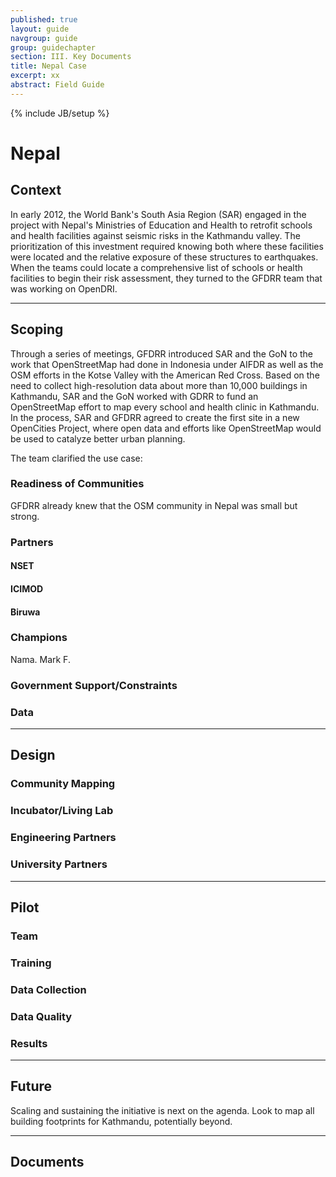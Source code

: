 ```yaml
---
published: true
layout: guide
navgroup: guide
group: guidechapter
section: III. Key Documents
title: Nepal Case
excerpt: xx
abstract: Field Guide
---
```

{% include JB/setup %}

# Nepal

## Context
In early 2012, the World Bank's South Asia Region (SAR) engaged in the project with Nepal's Ministries of Education and Health to retrofit schools and health facilities against seismic risks in the Kathmandu valley. The prioritization of this investment required knowing both where these facilities were located and the relative exposure of these structures to earthquakes. When the teams could locate a comprehensive list of schools or health facilities to begin their risk assessment, they turned to the GFDRR team that was working on OpenDRI.

***

## Scoping
Through a series of meetings, GFDRR introduced SAR and the GoN to the work that OpenStreetMap had done in Indonesia under AIFDR as well as the OSM efforts in the Kotse Valley with the American Red Cross. Based on the need to collect high-resolution data about more than 10,000 buildings in Kathmandu, SAR and the GoN worked with GDRR to fund an OpenStreetMap effort to map every school and health clinic in Kathmandu. In the process, SAR and GFDRR agreed to create the first site in a new OpenCities Project, where open data and efforts like OpenStreetMap would be used to catalyze better urban planning.

The team clarified the use case: 

<blockquote>
	
</blockquote>

### Readiness of Communities
GFDRR already knew that the OSM community in Nepal was small but strong. 

### Partners

#### NSET

#### ICIMOD

#### Biruwa

### Champions
Nama.
Mark F.

### Government Support/Constraints

### Data

***

## Design

### Community Mapping

### Incubator/Living Lab

### Engineering Partners

### University Partners

***

## Pilot

### Team

### Training

### Data Collection

### Data Quality

### Results 

***

## Future
Scaling and sustaining the initiative is next on the agenda. Look to map all building footprints for Kathmandu, potentially beyond.

***

## Documents







